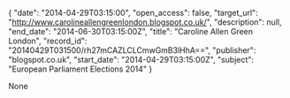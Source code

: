 {
  "date": "2014-04-29T03:15:00", 
  "open_access": false, 
  "target_url": "http://www.carolineallengreenlondon.blogspot.co.uk/", 
  "description": null, 
  "end_date": "2014-06-30T03:15:00Z", 
  "title": "Caroline Allen Green London", 
  "record_id": "20140429T031500/rh27mCAZLCLCmwGmB3lHhA==", 
  "publisher": "blogspot.co.uk", 
  "start_date": "2014-04-29T03:15:00Z", 
  "subject": "European Parliament Elections 2014"
}

None